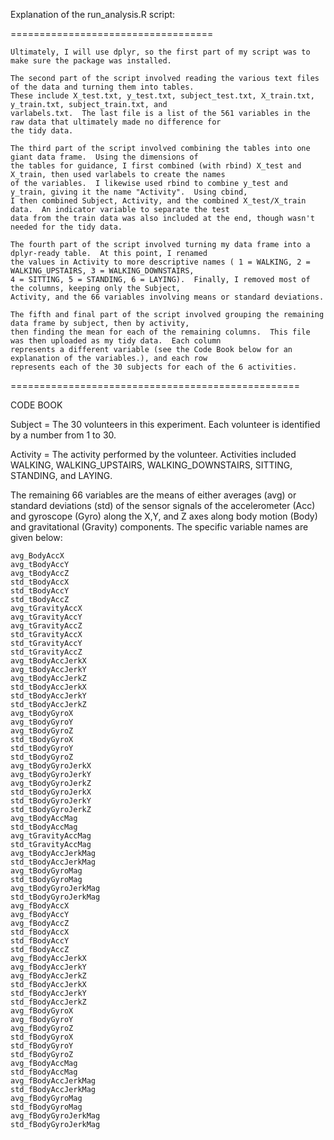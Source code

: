 Explanation of the run_analysis.R script:

===================================

    Ultimately, I will use dplyr, so the first part of my script was to make sure the package was installed.

    The second part of the script involved reading the various text files of the data and turning them into tables.  
    These include X_test.txt, y_test.txt, subject_test.txt, X_train.txt, y_train.txt, subject_train.txt, and 
    varlabels.txt.  The last file is a list of the 561 variables in the raw data that ultimately made no difference for 
    the tidy data.

    The third part of the script involved combining the tables into one giant data frame.  Using the dimensions of 
    the tables for guidance, I first combined (with rbind) X_test and X_train, then used varlabels to create the names 
    of the variables.  I likewise used rbind to combine y_test and y_train, giving it the name "Activity".  Using cbind, 
    I then combined Subject, Activity, and the combined X_test/X_train data.  An indicator variable to separate the test 
    data from the train data was also included at the end, though wasn't needed for the tidy data.

    The fourth part of the script involved turning my data frame into a dplyr-ready table.  At this point, I renamed 
    the values in Activity to more descriptive names ( 1 = WALKING, 2 = WALKING_UPSTAIRS, 3 = WALKING_DOWNSTAIRS, 
    4 = SITTING, 5 = STANDING, 6 = LAYING).  Finally, I removed most of the columns, keeping only the Subject, 
    Activity, and the 66 variables involving means or standard deviations.

    The fifth and final part of the script involved grouping the remaining data frame by subject, then by activity, 
    then finding the mean for each of the remaining columns.  This file was then uploaded as my tidy data.  Each column
    represents a different variable (see the Code Book below for an explanation of the variables.), and each row 
    represents each of the 30 subjects for each of the 6 activities.

==================================================

CODE BOOK

Subject = The 30 volunteers in this experiment.  Each volunteer is identified by a number from 1 to 30.

Activity = The activity performed by the volunteer.  Activities included WALKING, WALKING_UPSTAIRS, WALKING_DOWNSTAIRS, SITTING, STANDING, and LAYING.

The remaining 66 variables are the means of either averages (avg) or standard deviations (std) of the sensor signals of the accelerometer (Acc) and gyroscope (Gyro) along the X,Y, and Z axes along body motion (Body) and gravitational (Gravity) components.  The specific variable names are given below: 

    avg_BodyAccX  
    avg_tBodyAccY  
    avg_tBodyAccZ 
    std_tBodyAccX  
    std_tBodyAccY  
    std_tBodyAccZ  
    avg_tGravityAccX 
    avg_tGravityAccY  
    avg_tGravityAccZ  
    std_tGravityAccX  
    std_tGravityAccY  
    std_tGravityAccZ 
    avg_tBodyAccJerkX  
    avg_tBodyAccJerkY  
    avg_tBodyAccJerkZ  
    std_tBodyAccJerkX  
    std_tBodyAccJerkY 
    std_tBodyAccJerkZ  
    avg_tBodyGyroX  
    avg_tBodyGyroY  
    avg_tBodyGyroZ  
    std_tBodyGyroX  
    std_tBodyGyroY  
    std_tBodyGyroZ  
    avg_tBodyGyroJerkX  
    avg_tBodyGyroJerkY  
    avg_tBodyGyroJerkZ  
    std_tBodyGyroJerkX 
    std_tBodyGyroJerkY  
    std_tBodyGyroJerkZ  
    avg_tBodyAccMag  
    std_tBodyAccMag  
    avg_tGravityAccMag 
    std_tGravityAccMag  
    avg_tBodyAccJerkMag  
    std_tBodyAccJerkMag  
    avg_tBodyGyroMag  
    std_tBodyGyroMag 
    avg_tBodyGyroJerkMag  
    std_tBodyGyroJerkMag  
    avg_fBodyAccX  
    avg_fBodyAccY  
    avg_fBodyAccZ  
    std_fBodyAccX  
    std_fBodyAccY  
    std_fBodyAccZ  
    avg_fBodyAccJerkX  
    avg_fBodyAccJerkY  
    avg_fBodyAccJerkZ 
    std_fBodyAccJerkX  
    std_fBodyAccJerkY  
    std_fBodyAccJerkZ  
    avg_fBodyGyroX  
    avg_fBodyGyroY  
    avg_fBodyGyroZ  
    std_fBodyGyroX  
    std_fBodyGyroY  
    std_fBodyGyroZ  
    avg_fBodyAccMag  
    std_fBodyAccMag 
    avg_fBodyAccJerkMag  
    std_fBodyAccJerkMag  
    avg_fBodyGyroMag  
    std_fBodyGyroMag 
    avg_fBodyGyroJerkMag  
    std_fBodyGyroJerkMag 
